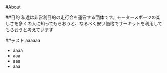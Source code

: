 #About

##目的
私達は非営利目的の走行会を運営する団体です。モータースポーツの楽しさを多くの人に知ってもらおうと、なるべく安い価格でサーキットを利用してもらおうと考えています

##テスト
aaaaaa

* aaaa
* aaa
* aaa
* aaa